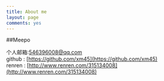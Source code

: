 ```yaml
---
title: About me
layout: page
comments: yes
---
```

  
##Meepo    

个人邮箱:546396008@qq.com       
github : [https://github.com/xm45](https://github.com/xm45)   
renren : [http://www.renren.com/315134008](http://www.renren.com/315134008)